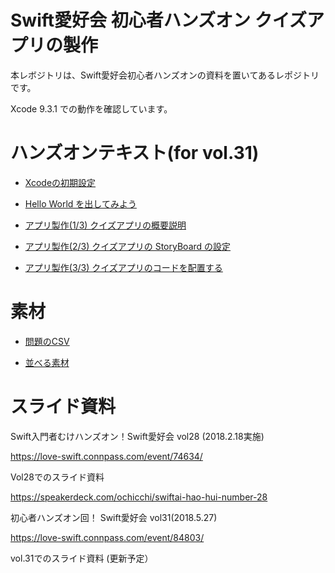 # Swift愛好会 初心者ハンズオン クイズアプリの製作

本レボジトリは、Swift愛好会初心者ハンズオンの資料を置いてあるレポジトリです。

Xcode 9.3.1 での動作を確認しています。

# ハンズオンテキスト(for vol.31)

- [Xcodeの初期設定](Doc/loveSwiftHandson01-00-01.md)

- [Hello World を出してみよう](Doc/loveSwiftHandson01-01-01.md)

- [アプリ製作(1/3) クイズアプリの概要説明](Doc/loveSwiftHandson01-02-01.md)

- [アプリ製作(2/3) クイズアプリの StoryBoard の設定](Doc/loveSwiftHandson01-02-02.md)

- [アプリ製作(3/3) クイズアプリのコードを配置する](Doc/loveSwiftHandson01-02-03.md)

# 素材

- [問題のCSV](etc/quiz.zip)

- [並べる素材](etc/material.zip)

# スライド資料

Swift入門者むけハンズオン！Swift愛好会 vol28 (2018.2.18実施)

https://love-swift.connpass.com/event/74634/

Vol28でのスライド資料

https://speakerdeck.com/ochicchi/swiftai-hao-hui-number-28

初心者ハンズオン回！ Swift愛好会 vol31(2018.5.27)

https://love-swift.connpass.com/event/84803/

vol.31でのスライド資料
(更新予定）

